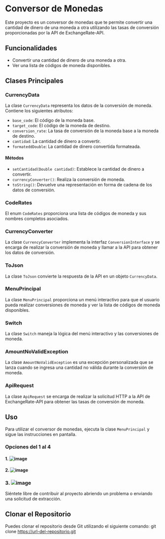 # Conversor de Monedas

Este proyecto es un conversor de monedas que te permite convertir una cantidad de dinero de una moneda a otra utilizando las tasas de conversión proporcionadas por la API de ExchangeRate-API.

## Funcionalidades

- Convertir una cantidad de dinero de una moneda a otra.
- Ver una lista de códigos de moneda disponibles.

## Clases Principales

### CurrencyData

La clase `CurrencyData` representa los datos de la conversión de moneda. Contiene los siguientes atributos:

- `base_code`: El código de la moneda base.
- `target_code`: El código de la moneda de destino.
- `conversion_rate`: La tasa de conversión de la moneda base a la moneda de destino.
- `cantidad`: La cantidad de dinero a convertir.
- `formateddDouble`: La cantidad de dinero convertida formateada.

#### Métodos

- `setCantidad(Double cantidad)`: Establece la cantidad de dinero a convertir.
- `currencyConverter()`: Realiza la conversión de moneda.
- `toString()`: Devuelve una representación en forma de cadena de los datos de conversión.

### CodeRates

El enum `CodeRates` proporciona una lista de códigos de moneda y sus nombres completos asociados.

### CurrencyConverter

La clase `CurrencyConverter` implementa la interfaz `ConversionInterface` y se encarga de realizar la conversión de moneda y llamar a la API para obtener los datos de conversión.

### ToJson

La clase `ToJson` convierte la respuesta de la API en un objeto `CurrencyData`.

### MenuPrincipal

La clase `MenuPrincipal` proporciona un menú interactivo para que el usuario pueda realizar conversiones de moneda y ver la lista de códigos de moneda disponibles.

### Switch

La clase `Switch` maneja la lógica del menú interactivo y las conversiones de moneda.

### AmountNoValidException

La clase `AmountNoValidException` es una excepción personalizada que se lanza cuando se ingresa una cantidad no válida durante la conversión de moneda.

### ApiRequest

La clase `ApiRequest` se encarga de realizar la solicitud HTTP a la API de ExchangeRate-API para obtener las tasas de conversión de moneda.

## Uso

Para utilizar el conversor de monedas, ejecuta la clase `MenuPrincipal` y sigue las instrucciones en pantalla.

### Opciones del 1 al 4
#### 1. ![image](https://github.com/pupadevs/ConversorDemonedaALura/assets/121895258/f02ae90f-2712-4178-a44b-93bf10ea9b9f)

#### 2. ![image](https://github.com/pupadevs/ConversorDemonedaALura/assets/121895258/c07ca32a-1919-44dd-9ffc-6ff3e92a622b)

### 3. ![image](https://github.com/pupadevs/ConversorDemonedaALura/assets/121895258/b7e50eeb-2139-4888-bce1-d61550b38195)





Siéntete libre de contribuir al proyecto abriendo un problema o enviando una solicitud de extracción.

## Clonar el Repositorio

Puedes clonar el repositorio desde Git utilizando el siguiente comando:
git clone https://url-del-repositorio.git



